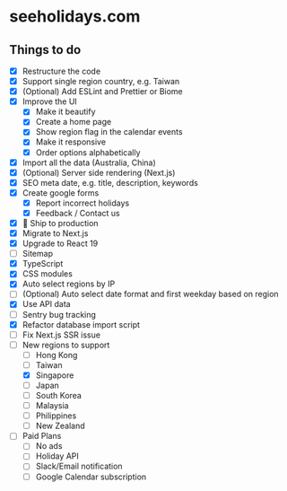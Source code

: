# seeholidays.com

## Things to do

- [x] Restructure the code
- [x] Support single region country, e.g. Taiwan
- [x] (Optional) Add ESLint and Prettier or Biome
- [x] Improve the UI
  - [x] Make it beautify
  - [x] Create a home page
  - [x] Show region flag in the calendar events
  - [x] Make it responsive
  - [x] Order options alphabetically
- [x] Import all the data (Australia, China)
- [x] (Optional) Server side rendering (Next.js)
- [x] SEO meta date, e.g. title, description, keywords
- [x] Create google forms
  - [x] Report incorrect holidays
  - [x] Feedback / Contact us
- [x] 🚢 Ship to production
- [x] Migrate to Next.js
- [x] Upgrade to React 19
- [ ] Sitemap
- [x] TypeScript
- [x] CSS modules
- [x] Auto select regions by IP
- [ ] (Optional) Auto select date format and first weekday based on region
- [x] Use API data
- [ ] Sentry bug tracking
- [x] Refactor database import script
- [ ] Fix Next.js SSR issue
- [ ] New regions to support
  - [ ] Hong Kong
  - [ ] Taiwan
  - [x] Singapore
  - [ ] Japan
  - [ ] South Korea
  - [ ] Malaysia
  - [ ] Philippines
  - [ ] New Zealand
- [ ] Paid Plans
  - [ ] No ads
  - [ ] Holiday API
  - [ ] Slack/Email notification
  - [ ] Google Calendar subscription
